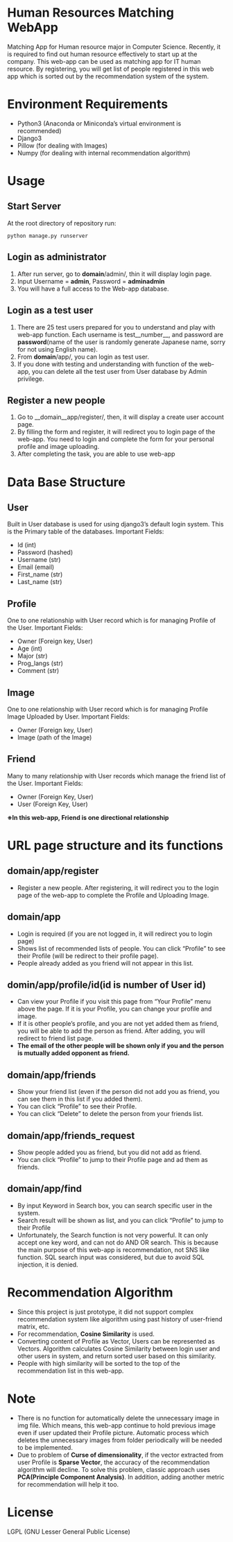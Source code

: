 # Human Resources Matching WebApp
Matching App for Human resource major in Computer Science. Recently, it is required to find out human resource effectively to start up at the company. This web-app can be used as matching app for IT human resource. By registering, you will get list of people registered in this web app which is sorted out by the recommendation system of the system.

# Environment Requirements
-	Python3 (Anaconda or Miniconda’s virtual environment is recommended)
-	Django3
-	Pillow (for dealing with Images)
-	Numpy (for dealing with internal recommendation algorithm)

# Usage
## Start Server
At the root directory of repository run:

```
python manage.py runserver
```

## Login as administrator
1.	After run server, go to __domain__/admin/, thin it will display login page.
2.	Input Username = **admin**, Password = **adminadmin**
3.	You will have a full access to the Web-app database.

## Login as a test user
1.	There are 25 test users prepared for you to understand and play with web-app function. Each username is test__number__, and password are __password__(name of the user is randomly generate Japanese name, sorry for not using English name).
2.	From __domain__/app/, you can login as test user.
3.	If you done with testing and understanding with function of the web-app, you can delete all the test user from User database by Admin privilege.

## Register a new people
1.	Go to __domain__app/register/, then, it will display a create user account page.
2.	By filling the form and register, it will redirect you to login page of the web-app. You need to login and complete the form for your personal profile and image uploading.
3.	After completing the task, you are able to use web-app

# Data Base Structure
## User
Built in User database is used for using django3’s default login system. This is the Primary table of the databases.
Important Fields:
-	Id (int)
-	Password (hashed)
-	Username (str)
-	Email (email)
-	First_name (str)
-	Last_name (str)
## Profile
One to one relationship with User record which is for managing Profile of the User.
Important Fields:
-	Owner (Foreign key, User)
-	Age (int)
-	Major (str)
-	Prog_langs (str)
-	Comment (str)
## Image
One to one relationship with User record which is for managing Profile Image Uploaded by User.
Important Fields:
-	Owner (Foreign key, User)
-	Image (path of the Image)
## Friend
Many to many relationship with User records which manage the friend list of the User.
Important Fields:
-	Owner (Foreign Key, User)
-	User (Foreign Key, User)

**※In this web-app, Friend is one directional relationship**

# URL page structure and its functions
## __domain__/app/register
-	Register a new people. After registering, it will redirect you to the login page of the web-app to complete the Profile and Uploading Image.
## __domain__/app
-	Login is required (if you are not logged in, it will redirect you to login page)
-	Shows list of recommended lists of people. You can click “Profile” to see their Profile (will be redirect to their profile page).
-	People already added as you friend will not appear in this list.
## __domin__/app/profile/__id__(id is number of User id)
-	Can view your Profile if you visit this page from “Your Profile” menu above the page. If it is your Profile, you can change your profile and image.
-	If it is other people’s profile, and you are not yet added them as friend, you will be able to add the person as friend. After adding, you will redirect to friend list page.
-	**The email of the other people will be shown only if you and the person is mutually added opponent as friend.**
## __domain__/app/friends
-	Show your friend list (even if the person did not add you as friend, you can see them in this list if you added them).
-	You can click “Profile” to see their Profile.
-	You can click “Delete” to delete the person from your friends list.
## __domain__/app/friends_request
-	Show people added you as friend, but you did not add as friend.
-	You can click “Profile” to jump to their Profile page and ad them as friends.
## __domain__/app/find
-	By input Keyword in Search box, you can search specific user in the system.
-	Search result will be shown as list, and you can click “Profile” to jump to their Profile
-	Unfortunately, the Search function is not very powerful. It can only accept one key word, and can not do AND OR search. This is because the main purpose of this web-app is recommendation, not SNS like function. SQL search input was considered, but due to avoid SQL injection, it is denied.

# Recommendation Algorithm
-	Since this project is just prototype, it did not support complex recommendation system like algorithm using past history of user-friend matrix, etc.
-	For recommendation, **Cosine Similarity** is used.
-	Converting content of Profile as Vector, Users can be represented as Vectors. Algorithm calculates Cosine Similarity between login user and other users in system, and return sorted user based on this similarity.
-	People with high similarity will be sorted to the top of the recommendation list in this web-app.

# Note
-	There is no function for automatically delete the unnecessary image in img file. Which means, this web-app continue to hold previous image even if user updated their Profile picture. Automatic process which deletes the unnecessary images from folder periodically will be needed to be implemented. 
-	Due to problem of **Curse of dimensionality**, if the vector extracted from user Profile is **Sparse Vector**, the accuracy of the recommendation algorithm will decline. To solve this problem, classic approach uses **PCA(Principle Component Analysis)**. In addition, adding another metric for recommendation will help it too.

# License
LGPL (GNU Lesser General Public License)